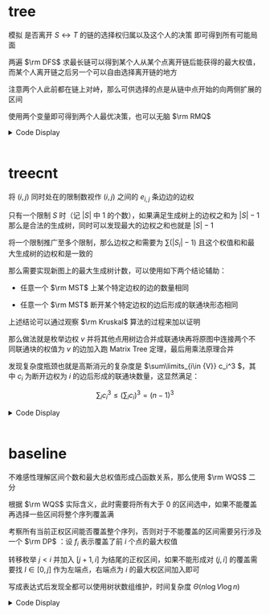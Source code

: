 # tree

模拟 是否离开 $S\leftrightarrow T$ 的链的选择权归属以及这个人的决策 即可得到所有可能局面

两遍 $\rm DFS$ 求最长链可以得到某个人从某个点离开链后能获得的最大权值，而某个人离开链之后另一个可以自由选择离开链的地方

注意两个人此前都在链上对峙，那么可供选择的点是从链中点开始的向两侧扩展的区间

使用两个变量即可得到两个人最优决策，也可以无脑 $\rm RMQ$ 

<details>
<summary>Code Display</summary>

```cpp
const int N=5e5+10;
vector<int> G[N];
int n,S,T,fa[N],dep[N];
int fir[N],sec[N];
inline void get_fa(int x,int fat){
    dep[x]=dep[fa[x]=fat]+1;
    for(auto t:G[x]) if(t!=fat) get_fa(t,x);
    return ;
}
inline void get_dia(int x,int fat){
    fir[x]=1; sec[x]=0;
    for(auto t:G[x]) if(t!=fat){
        get_dia(t,x);
        if(fir[t]+1>fir[x]){
            sec[x]=fir[x];
            fir[x]=fir[t]+1;
        }else ckmax(sec[x],fir[t]+1);
    }
    return ;
}
signed main(){
    freopen("tree.in","r",stdin); freopen("tree.out","w",stdout);
    n=read(); S=read(); T=read();
    for(int i=1;i<n;++i){
        int u=read(),v=read();
        G[u].emplace_back(v);
        G[v].emplace_back(u);
    }
    get_fa(S,0);
    vector<int> chain;
    int tmp=T;
    while(tmp){
        chain.emplace_back(tmp);
        tmp=fa[tmp];
    }
    reverse(chain.begin(),chain.end());
    vector<int> vals,valt;   
    get_dia(T,0);
    int lst=-1,siz=chain.size();
    for(auto x:chain){
        int num=0;
        if((~lst)&&fir[x]==fir[lst]+1) num=sec[x];
        else num=fir[x];
        vals.emplace_back(num+dep[x]-1);
        lst=x;
    }
    memset(fir,0,sizeof(fir));
    memset(sec,0,sizeof(sec));
    get_dia(S,0);
    lst=-1;
    valt.resize(siz);
    for(int i=siz-1;i>=0;--i){
        int num=0,x=chain[i];
        if((~lst)&&fir[x]==fir[lst]+1) num=sec[x];
        else num=fir[x];
        valt[i]=num+dep[T]-dep[x];
        lst=x;
    }
    bool turn=siz&1;
    int lef=(siz-1)>>1,rig=lef+1,ans=turn?n+1:-n-1;
    int lmx=vals[lef],rmx=valt[rig];
    valt.emplace_back(0);
    vals.emplace_back(0);
    while(~lef){
        if(!turn){
            ckmax(ans,vals[lef]-rmx);
            ckmax(lmx,vals[rig++]);
            if(rig<siz) ckmax(rmx,valt[rig]);
        }else{
            ckmin(ans,lmx-valt[rig]);
            ckmax(rmx,valt[lef--]);
            if(~lef) ckmax(lmx,vals[lef]);
        }
        turn^=1;
    }
    print(ans);
    return 0;
}
```

</details><br>

# treecnt

将 $(i,j)$ 同时处在的限制数视作 $(i,j)$ 之间的 $e_{i,j}$ 条边边的边权

只有一个限制 $S$ 时（记 $|S|$ 中 $1$ 的个数），如果满足生成树上的边权之和为 $|S|-1$ 那么是合法的生成树，同时可以发现最大的边权之和也就是 $|S|-1$

将一个限制推广至多个限制，那么边权之和需要为 $\sum \left(|S_i|-1\right)$ 且这个权值和和最大生成树的边权和是一致的

那么需要实现新图上的最大生成树计数，可以使用如下两个结论辅助：

- 任意一个 $\rm MST$ 上某个特定边权的边的数量相同

- 任意一个 $\rm MST$ 断开某个特定边权的边后形成的联通块形态相同

上述结论可以通过观察 $\rm Kruskal$ 算法的过程来加以证明

那么做法就是枚举边权 $v$ 并将其他点用树边合并成联通块再将原图中连接两个不同联通块的权值为 $v$ 的边加入跑 $\text{Matrix Tree}$ 定理，最后用乘法原理合并

发现复杂度瓶颈也就是高斯消元的复杂度是 $\sum\limits_{i\in \{V\}} c_i^3 $，其中 $c_i$ 为断开边权为 $i$ 的边后形成的联通块数量，这显然满足：

$$\sum_{i} c_i^3\le\left(\sum_{i} c_i\right)^3=(n-1)^3$$

<details>
<summary>Code Display</summary>

```cpp
const int N=510;
int a[N][N];
inline int det(int n){
    int ans=1;
    for(int i=1;i<=n&&ans;++i){
        if(!a[i][i]){
            rep(j,i+1,n) if(a[j][i]){
                swap(a[i],a[j]);
                ans=del(0,ans);
                break;
            }
        }
        ckmul(ans,a[i][i]);
        int inv=ksm(a[i][i],mod-2);
        for(int j=i+1;j<=n;++j){
            int tmp=mul(a[j][i],inv);
            for(int k=i;k<=n;++k) ckdel(a[j][k],mul(a[i][k],tmp));
        }
    }
    return ans;       
}
vector<tuple<int,int,int> > edge[2010],ont;
int n,K;
char s[N];
struct DSU{
    int fa[N];
    inline void init(int n){rep(i,1,n) fa[i]=i; return ;}
    inline int find(int x){return fa[x]==x?x:fa[x]=find(fa[x]);}
    inline void merge(int x,int y){fa[find(x)]=find(y); return ;}
}Dsu;
int e[N][N];
bitset<2010>cons[N];

int id[N];
signed main(){
    freopen("treecnt.in","r",stdin); freopen("treecnt.out","w",stdout);
    n=read(); K=read();
    rep(i,1,n) rep(j,i+1,n) e[i][j]=read();
    int sig=0;
    rep(i,1,K){
        scanf("%s",s+1);
        bool fl=0;
        for(int j=1;j<=n;++j) if(s[j]=='1') sig+=(fl=cons[j][i]=1);
        if(!fl) --i,--K;
    }
    sig-=K;
    rep(i,1,n) rep(j,i+1,n){
        if(e[i][j]) edge[(cons[i]&cons[j]).count()].emplace_back(i,j,e[i][j]);
    }
    Dsu.init(n);
    for(int V=K;V>=0;--V){
        for(auto t:edge[V]){
            int u,v,w; tie(u,v,w)=t;
            if(Dsu.find(u)==Dsu.find(v)) continue;
            Dsu.merge(u,v);
            ont.emplace_back(u,v,V);
            sig-=V;
        }
    }
    if(sig) puts("0"),exit(0);
    int ans=1;
    for(int V=0;V<=K;++V){
        Dsu.init(n);
        for(auto e:ont){
            int u,v,w; tie(u,v,w)=e;
            if(w!=V) Dsu.merge(u,v);
        }
        int cnt=0;
        for(int i=1;i<=n;++i) id[i]=0;
        for(int i=1;i<=n;++i) if(Dsu.find(i)==i) id[i]=++cnt;
        rep(i,1,cnt) rep(j,1,cnt) a[i][j]=0;

        for(auto e:edge[V]){
            int u,v,w; tie(u,v,w)=e;
            int x1=Dsu.find(u),x2=Dsu.find(v);
            if(x1==x2) continue;
            x1=id[x1]; x2=id[x2];
            ckdel(a[x1][x2],w);
            ckdel(a[x2][x1],w);
            ckadd(a[x2][x2],w);
            ckadd(a[x1][x1],w);
        }
        if(cnt>1) ckmul(ans,det(cnt-1));
    }
    print(ans);
    return 0;
}
```

</details><br>

# baseline

不难感性理解区间个数和最大总权值形成凸函数关系，那么使用 $\rm WQS$ 二分

根据 $\rm WQS$ 实际含义，此时需要将所有大于 $0$ 的区间选中，如果不能覆盖再选择一些区间将整个序列覆盖满

考察所有当前正权区间能否覆盖整个序列，否则对于不能覆盖的区间需要另行涉及一个 $\rm DP$ ：设 $f_i$ 表示覆盖了前 $i$ 个点的最大权值

转移枚举 $j<i$ 并加入 $[j+1,i]$ 为结尾的正权区间，如果不能形成对 $(j,i]$ 的覆盖需要找 $l\in[0,j]$ 作为左端点，右端点为 $i$ 的最大权区间加入即可

写成表达式后发现全都可以使用树状数组维护，时间复杂度 $\Theta(n\log V\log n)$

<details>
<summary>Code Display</summary>

```cpp
const int N=1e5+10,inf=9e18,U=1e14;
int n,K,sum[N],Mn[N];
pair<int,int> seg[N],dp[N];
int b[N],m,ids[N],idm[N];
struct Fenwick_Tree_Sum{
    int cnt[N],sum[N];
    inline void insert(int x,int v){
        for(;x<=m;x+=x&(-x)) cnt[x]++,sum[x]+=v;
        return ;
    }
    inline pii query(int x){
        int qs=0,qc=0;
        for(;x;x-=x&(-x)) qc+=cnt[x],qs+=sum[x];
        return make_pair(qs,qc);
    }
    inline void clear(){
        memset(cnt,0,sizeof(cnt));
        memset(sum,0,sizeof(sum));
        return ;
    }
}Sum;
struct Fenwick_Tree_Pre{
    pair<int,int> c[N];
    inline void insert(int x,pii v){
        for(;x<=m;x+=x&(-x)) ckmax(c[x],v);
        return ;
    }
    inline pii query(int x){
        pii res={-inf,0};
        for(;x;x-=x&(-x)) ckmax(res,c[x]);
        return res;
    }
    inline void clear(){
        rep(i,1,m) c[i]={-inf,0};
        return ;
    }
}Pre;
struct Fenwick_Tree_Suf{
    pair<int,int> c[N];
    inline void insert(int x,pii v){
        for(;x;x-=x&(-x)) ckmax(c[x],v);
        return ;
    }
    inline pii query(int x){
        pii res={-inf,0};
        for(;x<=m;x+=x&(-x)) ckmax(res,c[x]);
        return res;
    }
    inline void clear(){
        rep(i,1,m) c[i]={-inf,0};
        return ;
    }
}Suf;
int id[N];
inline pii calc(int sl){
    Sum.clear(); Pre.clear(); Suf.clear();
    Sum.insert(ids[0],0);
    Pre.insert(idm[0],{0,0});
    Suf.insert(idm[0],{0,0});
    rep(i,1,n){
        seg[i]=seg[i-1];
        pair<int,int> cur=Sum.query(id[i]=upper_bound(b+1,b+m+1,sum[i]-sl)-b-1);
        seg[i].fir+=(sum[i]-sl)*cur.sec-cur.fir;
        seg[i].sec+=cur.sec;
        Sum.insert(ids[i],sum[i]);
    }
    rep(i,1,n){
        pii tr1=Pre.query(id[i]),tr2=Suf.query(id[i]+1);
        tr1.fir+=seg[i].fir;
        tr1.sec+=seg[i].sec;
        tr2.fir+=seg[i].fir+sum[i]-sl;
        tr2.sec+=seg[i].sec+1;

        pair<int,int> cur=dp[i]=max(tr1,tr2);
        cur.fir-=seg[i].fir;
        cur.sec-=seg[i].sec;
        Pre.insert(idm[i],cur);
        cur.fir-=Mn[i];
        Suf.insert(idm[i],cur);
    }
    return dp[n];
}
signed main(){
    freopen("baseline.in","r",stdin); freopen("baseline.out","w",stdout);
    n=read(); K=read();  
    rep(i,1,n){
        sum[i]=sum[i-1]+read();
        Mn[i]=min(Mn[i-1],sum[i]);
        b[++m]=sum[i];
    }
    ++m;
    sort(b+1,b+m+1); 
    m=unique(b+1,b+m+1)-b-1;
    rep(i,0,n){
        ids[i]=lower_bound(b+1,b+m+1,sum[i])-b;
        idm[i]=lower_bound(b+1,b+m+1,Mn[i])-b;
    }
    int l=-1e8,r=1e8,tar=-inf;
    while(l<=r){
        int mid=(l+r)>>1;
        pair<int,int> res=calc(mid);
        if(res.sec>=K) tar=mid,l=mid+1;
        else r=mid-1; 
    }
    pair<int,int> ans=calc(tar);
    print(ans.fir+K*tar);
    return 0;
}
```

</details><br>
